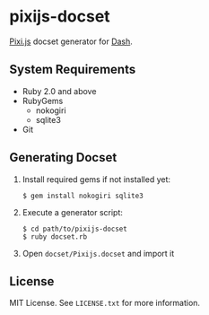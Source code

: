 pixijs-docset
=============
[Pixi.js](http://www.pixijs.com/) docset generator for [Dash](http://kapeli.com/dash).




System Requirements
-------------------
- Ruby 2.0 and above
- RubyGems
  - nokogiri
  - sqlite3
- Git




Generating Docset
-----------------
1. Install required gems if not installed yet:
	```
	$ gem install nokogiri sqlite3
	```

2. Execute a generator script:
	```
	$ cd path/to/pixijs-docset
	$ ruby docset.rb
	```

3. Open `docset/Pixijs.docset` and import it




License
-------
MIT License. See `LICENSE.txt` for more information.
